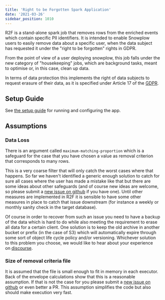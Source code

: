 ```yaml
---
title: 'Right to be Forgotten Spark Application'
date: '2021-03-26'
sidebar_position: 1010
---
```


R2F is a stand-alone spark job that removes rows from the enriched events which contain specific PII identifiers. It is intended to enable Snowplow users to easily remove data about a specific user, when the data subject has requested it under the "right to be forgotten" rights in GDPR.

From the point of view of a user deploying snowplow, this job falls under the new category of "housekeeping" jobs, which are background tasks, meant to optimise or, in this case, clean up data.

In terms of data protection this implements the right of data subjects to request erasure of their data, as it is specified under Article 17 of the [GDPR](https://www.eugdpr.org/).

## Setup Guide

See [the setup guide](/docs/pipeline-components-and-applications/right-to-be-forgotten-spark-application/right-to-be-forgotten-spark-application-setup-guide/index.md) for running and configuring the app.

## Assumptions

### [](https://github.com/snowplow-incubator/right-to-be-forgotten-spark-job/wiki/Technical-documentation#data-loss)Data Loss

There is an argument called `maximum-matching-proportion` which is a safeguard for the case that you have chosen a value as removal criterion that corresponds to many rows.

This is a very coarse filter that will only catch the worst cases where that happens. So far we haven't identified a generic enough solution to catch for sure all cases where the user has made a mistake like that but there are some ideas about other safeguards (and of course new ideas are welcome, so please submit a [new issue on github](https://github.com/snowplow-incubator/right-to-be-forgotten-spark-job/issues) if you have one). Until other measures are implemented in R2F it is sensible to have some other measures in place to catch that issue downstream (for instance a weekly or monthly sanity check in the target database).

Of course in order to recover from such an issue you need to have a backup of the data which is hard to do while also meeting the requirement to erase all data for a certain client. One solution is to keep the old archive in another bucket or prefix (in the case of S3) which will automatically expire through some sort of object life cycle policy and/or versioning. Whichever solution to this problem you choose, we would like to hear about your experience on [discourse](https://discourse.snowplow.io/).

### [](https://github.com/snowplow-incubator/right-to-be-forgotten-spark-job/wiki/Technical-documentation#size-of-removal-criteria-file)Size of removal criteria file

It is assumed that the file is small enough to fit in memory in each executor. Back of the envelope calculations show that this is a reasonable assumption. If that is not the case for you please submit a [new issue on github](https://github.com/snowplow-incubator/right-to-be-forgotten-spark-job/issues) or even better a PR. This assumption simplifies the code but also should make execution very fast.
